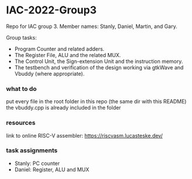 # IAC-2022-Group3
Repo for IAC group 3. Member names: Stanly, Daniel, Martin, and Gary.

Group tasks:
- Program Counter and related adders.
- The Register File, ALU and the related MUX.
- The Control Unit, the Sign-extension Unit and the instruction memory.
- The testbench and verification of the design working via gtkWave and Vbuddy (where appropriate).

### what to do
put every file in the root folder in this repo (the same dir with this README)
the vbuddy.cpp is already included in the folder

### resources
link to online RISC-V assembler: https://riscvasm.lucasteske.dev/


### task assignments
- Stanly: PC counter
- Daniel: Register, ALU and MUX
